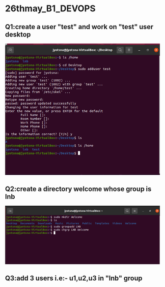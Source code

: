 # 26thmay_B1_DEVOPS
## Q1:create a user "test" and work on "test" user desktop
<img src="Q1.png">

## Q2:create a directory welcome whose group is lnb 
<img src="Q2.png">

## Q3:add 3 users i.e:- u1,u2,u3 in "lnb" group
